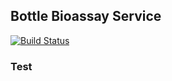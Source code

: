 ## Bottle Bioassay Service 

[![Build Status](https://travis-ci.com/UCD-DART/bottle-bioassay-service.svg?branch=master)](https://travis-ci.com/UCD-DART/bottle-bioassay-service)
### Test
